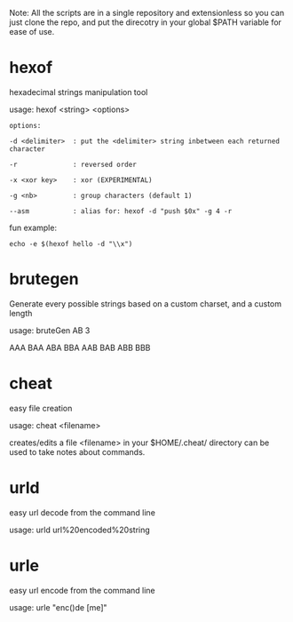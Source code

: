 Note: All the scripts are in a single repository and extensionless so you can just clone the repo, and put the direcotry in your global $PATH variable for ease of use.


# hexof  

hexadecimal strings manipulation tool

usage: hexof &lt;string&gt; &lt;options&gt;
	
	options:
	
	-d <delimiter>	: put the <delimiter> string inbetween each returned character
	
	-r 				: reversed order
	
	-x <xor key>	: xor (EXPERIMENTAL)
	
	-g <nb>			: group characters (default 1)
	
	--asm			: alias for: hexof -d "push $0x" -g 4 -r

fun example:
	
	echo -e $(hexof hello -d "\\x")

# brutegen  
Generate every possible strings based on a custom charset, and a custom length

usage: bruteGen AB 3

AAA BAA ABA BBA AAB BAB ABB BBB


# cheat 
easy file creation

usage: cheat &lt;filename&gt;

creates/edits a file &lt;filename&gt; in your $HOME/.cheat/ directory
can be used to take notes about commands.

# urld  

easy url decode from the command line

usage: urld url%20encoded%20string

# urle

easy url encode from the command line

usage: urle "enc()de [me]"

